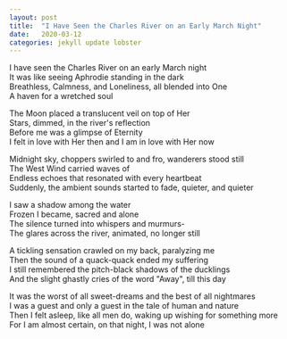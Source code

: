 ```yaml
---
layout: post
title:  "I Have Seen the Charles River on an Early March Night"
date:   2020-03-12
categories: jekyll update lobster
---
```


I have seen the Charles River on an early March night\
It was like seeing Aphrodie standing in the dark\
Breathless, Calmness, and Loneliness, all blended into One\
A haven for a wretched soul 

The Moon placed a translucent veil on top of Her\
Stars, dimmed, in the river's reflection\
Before me was a glimpse of Eternity\
I felt in love with Her then and I am in love with Her now

Midnight sky, choppers swirled to and fro, wanderers stood still\
The West Wind carried waves of\
Endless echoes that resonated with every heartbeat\
Suddenly, the ambient sounds started to fade, quieter, and quieter

I saw a shadow among the water\
Frozen I became, sacred and alone\
The silence turned into whispers and murmurs-\
The glares across the river, animated, no longer still

A tickling sensation crawled on my back, paralyzing me\
Then the sound of a quack-quack ended my suffering\
I still remembered the pitch-black shadows of the ducklings\
And the slight ghastly cries of the word "Away", till this day

It was the worst of all sweet-dreams and the best of all nightmares\
I was a guest and only a guest in the tale of human and nature\
Then I felt asleep, like all men do, waking up wishing for something more\
For I am almost certain, on that night, I was not alone
